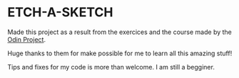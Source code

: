 # ETCH-A-SKETCH


<p>Made this project as a result from the exercices and the course made by the <a href="https://www.theodinproject.com/">Odin Project</a>.</p>
<p> Huge thanks to them for make possible for me to learn all this amazing stuff!</p>
<p>Tips and fixes for my code is more than welcome. I am still a begginer.</p>